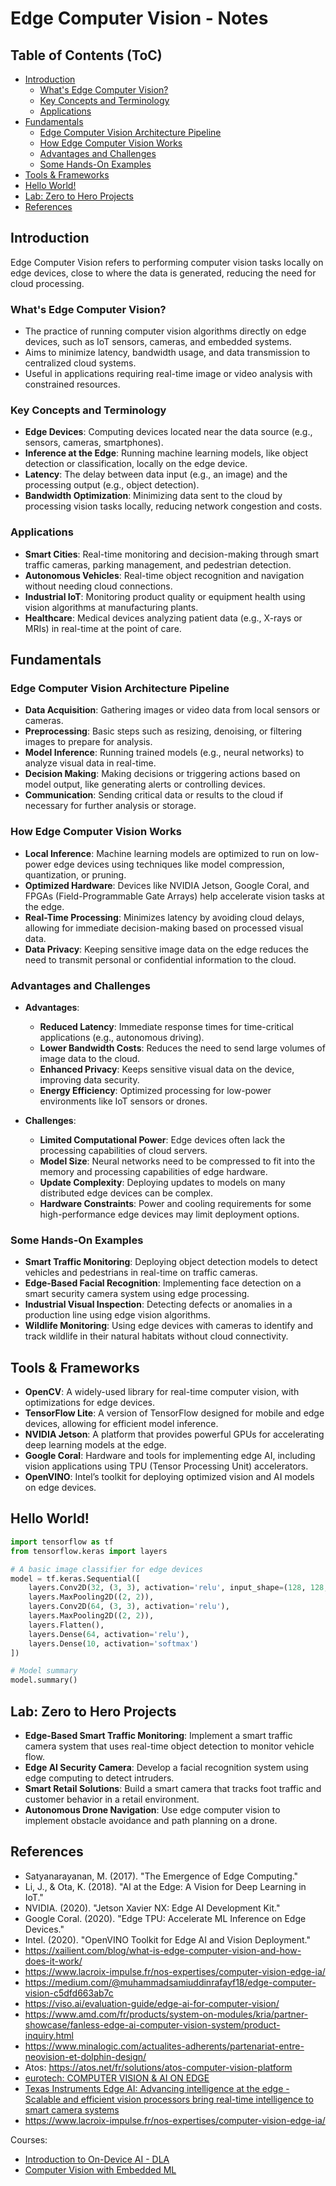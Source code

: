 # Edge Computer Vision - Notes

## Table of Contents (ToC)
  - [Introduction](#introduction)
    - [What's Edge Computer Vision?](#whats-edge-computer-vision)
    - [Key Concepts and Terminology](#key-concepts-and-terminology)
    - [Applications](#applications)
  - [Fundamentals](#fundamentals)
    - [Edge Computer Vision Architecture Pipeline](#edge-computer-vision-architecture-pipeline)
    - [How Edge Computer Vision Works](#how-edge-computer-vision-works)
    - [Advantages and Challenges](#advantages-and-challenges)
    - [Some Hands-On Examples](#some-hands-on-examples)
  - [Tools \& Frameworks](#tools--frameworks)
  - [Hello World!](#hello-world)
  - [Lab: Zero to Hero Projects](#lab-zero-to-hero-projects)
  - [References](#references)


## Introduction
Edge Computer Vision refers to performing computer vision tasks locally on edge devices, close to where the data is generated, reducing the need for cloud processing.

### What's Edge Computer Vision?
- The practice of running computer vision algorithms directly on edge devices, such as IoT sensors, cameras, and embedded systems.
- Aims to minimize latency, bandwidth usage, and data transmission to centralized cloud systems.
- Useful in applications requiring real-time image or video analysis with constrained resources.

### Key Concepts and Terminology
- **Edge Devices**: Computing devices located near the data source (e.g., sensors, cameras, smartphones).
- **Inference at the Edge**: Running machine learning models, like object detection or classification, locally on the edge device.
- **Latency**: The delay between data input (e.g., an image) and the processing output (e.g., object detection).
- **Bandwidth Optimization**: Minimizing data sent to the cloud by processing vision tasks locally, reducing network congestion and costs.

### Applications
- **Smart Cities**: Real-time monitoring and decision-making through smart traffic cameras, parking management, and pedestrian detection.
- **Autonomous Vehicles**: Real-time object recognition and navigation without needing cloud connections.
- **Industrial IoT**: Monitoring product quality or equipment health using vision algorithms at manufacturing plants.
- **Healthcare**: Medical devices analyzing patient data (e.g., X-rays or MRIs) in real-time at the point of care.

## Fundamentals

### Edge Computer Vision Architecture Pipeline
- **Data Acquisition**: Gathering images or video data from local sensors or cameras.
- **Preprocessing**: Basic steps such as resizing, denoising, or filtering images to prepare for analysis.
- **Model Inference**: Running trained models (e.g., neural networks) to analyze visual data in real-time.
- **Decision Making**: Making decisions or triggering actions based on model output, like generating alerts or controlling devices.
- **Communication**: Sending critical data or results to the cloud if necessary for further analysis or storage.

### How Edge Computer Vision Works
- **Local Inference**: Machine learning models are optimized to run on low-power edge devices using techniques like model compression, quantization, or pruning.
- **Optimized Hardware**: Devices like NVIDIA Jetson, Google Coral, and FPGAs (Field-Programmable Gate Arrays) help accelerate vision tasks at the edge.
- **Real-Time Processing**: Minimizes latency by avoiding cloud delays, allowing for immediate decision-making based on processed visual data.
- **Data Privacy**: Keeping sensitive image data on the edge reduces the need to transmit personal or confidential information to the cloud.

### Advantages and Challenges
- **Advantages**:
  - **Reduced Latency**: Immediate response times for time-critical applications (e.g., autonomous driving).
  - **Lower Bandwidth Costs**: Reduces the need to send large volumes of image data to the cloud.
  - **Enhanced Privacy**: Keeps sensitive visual data on the device, improving data security.
  - **Energy Efficiency**: Optimized processing for low-power environments like IoT sensors or drones.

- **Challenges**:
  - **Limited Computational Power**: Edge devices often lack the processing capabilities of cloud servers.
  - **Model Size**: Neural networks need to be compressed to fit into the memory and processing capabilities of edge hardware.
  - **Update Complexity**: Deploying updates to models on many distributed edge devices can be complex.
  - **Hardware Constraints**: Power and cooling requirements for some high-performance edge devices may limit deployment options.

### Some Hands-On Examples
- **Smart Traffic Monitoring**: Deploying object detection models to detect vehicles and pedestrians in real-time on traffic cameras.
- **Edge-Based Facial Recognition**: Implementing face detection on a smart security camera system using edge processing.
- **Industrial Visual Inspection**: Detecting defects or anomalies in a production line using edge vision algorithms.
- **Wildlife Monitoring**: Using edge devices with cameras to identify and track wildlife in their natural habitats without cloud connectivity.

## Tools & Frameworks
- **OpenCV**: A widely-used library for real-time computer vision, with optimizations for edge devices.
- **TensorFlow Lite**: A version of TensorFlow designed for mobile and edge devices, allowing for efficient model inference.
- **NVIDIA Jetson**: A platform that provides powerful GPUs for accelerating deep learning models at the edge.
- **Google Coral**: Hardware and tools for implementing edge AI, including vision applications using TPU (Tensor Processing Unit) accelerators.
- **OpenVINO**: Intel’s toolkit for deploying optimized vision and AI models on edge devices.

## Hello World!
```python
import tensorflow as tf
from tensorflow.keras import layers

# A basic image classifier for edge devices
model = tf.keras.Sequential([
    layers.Conv2D(32, (3, 3), activation='relu', input_shape=(128, 128, 3)),
    layers.MaxPooling2D((2, 2)),
    layers.Conv2D(64, (3, 3), activation='relu'),
    layers.MaxPooling2D((2, 2)),
    layers.Flatten(),
    layers.Dense(64, activation='relu'),
    layers.Dense(10, activation='softmax')
])

# Model summary
model.summary()
```

## Lab: Zero to Hero Projects
- **Edge-Based Smart Traffic Monitoring**: Implement a smart traffic camera system that uses real-time object detection to monitor vehicle flow.
- **Edge AI Security Camera**: Develop a facial recognition system using edge computing to detect intruders.
- **Smart Retail Solutions**: Build a smart camera that tracks foot traffic and customer behavior in a retail environment.
- **Autonomous Drone Navigation**: Use edge computer vision to implement obstacle avoidance and path planning on a drone.

## References
- Satyanarayanan, M. (2017). "The Emergence of Edge Computing."
- Li, J., & Ota, K. (2018). "AI at the Edge: A Vision for Deep Learning in IoT."
- NVIDIA. (2020). "Jetson Xavier NX: Edge AI Development Kit."
- Google Coral. (2020). "Edge TPU: Accelerate ML Inference on Edge Devices."
- Intel. (2020). "OpenVINO Toolkit for Edge AI and Vision Deployment."
- https://xailient.com/blog/what-is-edge-computer-vision-and-how-does-it-work/
- https://www.lacroix-impulse.fr/nos-expertises/computer-vision-edge-ia/
- https://medium.com/@muhammadsamiuddinrafayf18/edge-computer-vision-c5dfd663ab7c
- https://viso.ai/evaluation-guide/edge-ai-for-computer-vision/
- https://www.amd.com/fr/products/system-on-modules/kria/partner-showcase/fanless-edge-ai-computer-vision-system/product-inquiry.html
- https://www.minalogic.com/actualites-adherents/partenariat-entre-neovision-et-dolphin-design/
- Atos: https://atos.net/fr/solutions/atos-computer-vision-platform
- [eurotech: COMPUTER VISION & AI ON EDGE](https://www.eurotech.com/edge-ai/computer-vision/?gad_source=1&gclid=Cj0KCQjw8--2BhCHARIsAF_w1gz0wqEWnTgyNEr8x12ZO2LyFUP0VDO2I3oPju_Xa47HEgqF-zAtZEIaAtTnEALw_wcB)
- [Texas Instruments Edge AI: Advancing intelligence at the edge - Scalable and efficient vision processors bring real-time intelligence to smart camera systems](https://www.ti.com/technologies/edge-ai.html?utm_source=google&utm_medium=cpc&utm_campaign=ti-null-null-58700008391670827_dynamicapplications_edgeai-cpc-pp-google-eu_int&utm_term=&ds_k=DYNAMIC+SEARCH+ADS&DCM=yes&gad_source=1&gclid=Cj0KCQjw8--2BhCHARIsAF_w1gwST1aJaADgu4YR71MJNMxiw4wrJXhd7h7pYz959x3J1Nm9_bIAtCkaAsecEALw_wcB&gclsrc=aw.ds)
- https://www.lacroix-impulse.fr/nos-expertises/computer-vision-edge-ia/

Courses:
- [Introduction to On-Device AI - DLA](https://www.coursera.org/projects/introduction-to-on-device-ai)
- [Computer Vision with Embedded ML](https://www.coursera.org/learn/computer-vision-with-embedded-machine-learning)
